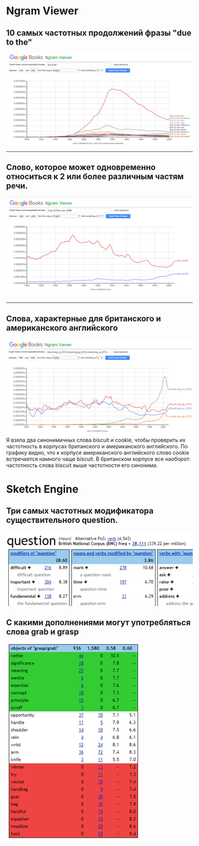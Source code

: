 # Ngram Viewer
 ## 10 самых частотных продолжений фразы "due to the"
![](https://github.com/MyNameIsMary/hw6/blob/master/due%20to%20the1.PNG)
***
 ## Cлово, которое может одновременно относиться к 2 или более различным частям речи.
![](https://github.com/MyNameIsMary/hw6/blob/master/crush.PNG)
***
 ## Слова, характерные для британского и американского английского
![](https://github.com/MyNameIsMary/hw6/blob/master/biscuit.%20cookie.PNG)
Я взяла два синонимичных слова biscuit и cookie, чтобы проверить их частотность в корпусах британского и американского английского.  По графику видно, что к корпусе американского английского слово cookie встречается намного чаще biscuit. В британском корпусе все наоборот: частотность слова biscuit выше частотности его синонима. 

# Sketch Engine
 ## Три самых частотных модификатора существительного question.
![](https://github.com/MyNameIsMary/hw6/blob/master/question.PNG)
 ## C какими дополнениями могут употребляться слова grab и grasp
 ![](https://github.com/MyNameIsMary/hw6/blob/master/grasp%20grab.PNG)
